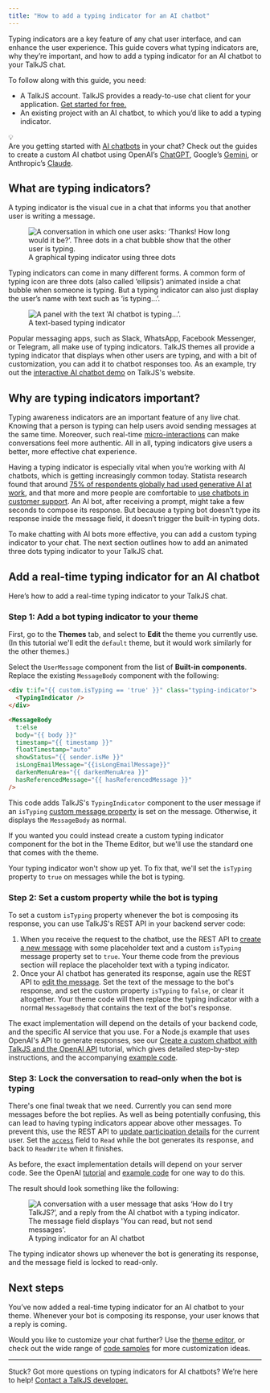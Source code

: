 ```yaml
---
title: "How to add a typing indicator for an AI chatbot"
---
```


Typing indicators are a key feature of any chat user interface, and can enhance the user experience. This guide covers what typing indicators are, why they’re important, and how to add a typing indicator for an AI chatbot to your TalkJS chat.

To follow along with this guide, you need:

- A TalkJS account. TalkJS provides a ready-to-use chat client for your application. [Get started for free.](https://talkjs.com/dashboard/signup)
- An existing project with an AI chatbot, to which you’d like to add a typing indicator.

<div class="kg-card kg-callout-card kg-callout-card-grey"><div class="kg-callout-emoji">💡</div><div class="kg-callout-text">Are you getting started with <a href="https://talkjs.com/use-cases/ai-chatbots/" target="_blank" rel="noopener noreferrer"><u>AI chatbots</u></a> in your chat? Check out the guides to create a custom AI chatbot using OpenAI’s <a href="https://talkjs.com/resources/how-to-make-a-customizable-chatbot-frontend-with-talkjs-and-the-openai-api/" target="_blank" rel="noopener noreferrer"><u>ChatGPT</u></a>, Google’s <a href="https://talkjs.com/resources/create-a-chatbot-with-talkjs-and-gemini/" target="_blank" rel="noopener noreferrer"><u>Gemini</u></a>, or Anthropic’s <a href="https://talkjs.com/resources/how-to-integrate-claude-into-your-talkjs-chat-with-the-anthropic-api/" target="_blank" rel="noopener noreferrer"><u>Claude</u></a>.</div></div>

## What are typing indicators?

A typing indicator is the visual cue in a chat that informs you that another user is writing a message.

<figure class="kg-image-card">
  <img class="kg-image" src="https://lh7-rt.googleusercontent.com/docsz/AD_4nXdoC8syXl8poOsJthAWvLVS8gc_OW1kn1u57YFnbip6i_HOVX2g_0fr6n_qBVQo5aUmR_JIqip_Gx7inlUGhesWnCRj8IJOv969bpJHmsT-5wE2A0tgIRh6FVz1PwL9zw8jV3F8Tg?key=OYb6h5wE6xMJmnrFx6QHtZwJ" alt="A conversation in which one user asks: ‘Thanks! How long would it be?’. Three dots in a chat bubble show that the other user is typing."/>
  <figcaption>A graphical typing indicator using three dots</figcaption>
</figure>

Typing indicators can come in many different forms. A common form of typing icon are three dots (also called ‘ellipsis’) animated inside a chat bubble when someone is typing. But a typing indicator can also just display the user’s name with text such as ‘is typing…’.

<figure class="kg-image-card">
  <img class="kg-image" src="https://talkjs.com/resources/content/images/2025/02/typing-indicator-text-1.png" alt="A panel with the text ‘AI chatbot is typing…’."/>
  <figcaption>A text-based typing indicator</figcaption>
</figure>

Popular messaging apps, such as Slack, WhatsApp, Facebook Messenger, or Telegram, all make use of typing indicators. TalkJS themes all provide a typing indicator that displays when other users are typing, and with a bit of customization, you can add it to chatbot responses too. As an example, try out the [interactive AI chatbot demo](https://talkjs.com/demo/ai-chatbot/) on TalkJS's website.

## Why are typing indicators important?

Typing awareness indicators are an important feature of any live chat. Knowing that a person is typing can help users avoid sending messages at the same time. Moreover, such real-time [micro-interactions](https://www.interaction-design.org/literature/article/micro-interactions-ux) can make conversations feel more authentic. All in all, typing indicators give users a better, more effective chat experience.

Having a typing indicator is especially vital when you’re working with AI chatbots, which is getting increasingly common today. Statista research found that around [75% of respondents globally had used generative AI at work](https://www.statista.com/statistics/1482102/rate-of-generative-ai-utilization-globally/), and that more and more people are comfortable to [use chatbots in customer support](https://www.statista.com/statistics/1488691/engagement-with-gen-ai-chatbots-by-country-europe/). An AI bot, after receiving a prompt, might take a few seconds to compose its response. But because a typing bot doesn’t type its response inside the message field, it doesn’t trigger the built-in typing dots.

To make chatting with AI bots more effective, you can add a custom typing indicator to your chat. The next section outlines how to add an animated three dots typing indicator to your TalkJS chat.

## Add a real-time typing indicator for an AI chatbot

Here’s how to add a real-time typing indicator to your TalkJS chat.

### Step 1: Add a bot typing indicator to your theme

First, go to the **Themes** tab, and select to **Edit** the theme you currently use. (In this tutorial we'll edit the `default` theme, but it would work similarly for the other themes.)

Select the `UserMessage` component from the list of **Built-in components**. Replace the existing `MessageBody` component with the following:

```html
<div t:if="{{ custom.isTyping == 'true' }}" class="typing-indicator">
  <TypingIndicator />
</div>

<MessageBody
  t:else
  body="{{ body }}"
  timestamp="{{ timestamp }}"
  floatTimestamp="auto"
  showStatus="{{ sender.isMe }}"
  isLongEmailMessage="{{isLongEmailMessage}}"
  darkenMenuArea="{{ darkenMenuArea }}"
  hasReferencedMessage="{{ hasReferencedMessage }}"
/>
```

This code adds TalkJS's `TypingIndicator` component to the user message if an `isTyping` [custom message property](https://talkjs.com/resources/Reference/Concepts/Messages/#custom) is set on the message. Otherwise, it displays the `MessageBody` as normal.

If you wanted you could instead create a custom typing indicator component for the bot in the Theme Editor, but we'll use the standard one that comes with the theme.

Your typing indicator won't show up yet. To fix that, we'll set the `isTyping` property to `true` on messages while the bot is typing.

### Step 2: Set a custom property while the bot is typing

To set a custom `isTyping` property whenever the bot is composing its response, you can use TalkJS's REST API in your backend server code:

1.  When you receive the request to the chatbot, use the REST API to [create a new message](https://talkjs.com/docs/Reference/REST_API/Messages/#send-a-message-on-behalf-of-a-user) with some placeholder text and a custom `isTyping` message property set to `true`. Your theme code from the previous section will replace the placeholder text with a typing indicator.
2.  Once your AI chatbot has generated its response, again use the REST API to [edit the message](https://talkjs.com/docs/Reference/REST_API/Messages/#edit-a-message). Set the text of the message to the bot's response, and set the custom property `isTyping` to `false`, or clear it altogether. Your theme code will then replace the typing indicator with a normal `MessageBody` that contains the text of the bot's response.

The exact implementation will depend on the details of your backend code, and the specific AI service that you use. For a Node.js example that uses OpenAI's API to generate responses, see our [Create a custom chatbot with TalkJS and the OpenAI API](https://talkjs.com/resources/how-to-make-a-customizable-chatbot-frontend-with-talkjs-and-the-openai-api/#optional-add-a-typing-indicator) tutorial, which gives detailed step-by-step instructions, and the accompanying [example code](https://github.com/talkjs/talkjs-examples/tree/master/chatbot-integration/openai-chatgpt).

### Step 3: Lock the conversation to read-only when the bot is typing

There's one final tweak that we need. Currently you can send more messages before the bot replies. As well as being potentially confusing, this can lead to having typing indicators appear above other messages. To prevent this, use the REST API to [update participation details](https://talkjs.com/resources/Reference/REST_API/Participation/#modify-participation) for the current user. Set the [`access`](https://talkjs.com/resources/Reference/Concepts/Participants/#access) field to `Read` while the bot generates its response, and back to `ReadWrite` when it finishes.

As before, the exact implementation details will depend on your server code. See the OpenAI [tutorial](https://talkjs.com/resources/how-to-make-a-customizable-chatbot-frontend-with-talkjs-and-the-openai-api/#optional-add-a-typing-indicator) and [example code](https://github.com/talkjs/talkjs-examples/tree/master/chatbot-integration/openai-chatgpt) for one way to do this.

The result should look something like the following:

<!-- TODO: upload 1-typing-indicator.jpg -->

<figure class="kg-image-card">
  <img class="kg-image" src="<URL>" alt="A conversation with a user message that asks ‘How do I try TalkJS?’, and a reply from the AI chatbot with a typing indicator. The message field displays 'You can read, but not send messages'."/>
  <figcaption>A typing indicator for an AI chatbot</figcaption>
</figure>

The typing indicator shows up whenever the bot is generating its response, and the message field is locked to read-only.

## Next steps

You’ve now added a real-time typing indicator for an AI chatbot to your theme. Whenever your bot is composing its response, your user knows that a reply is coming.

Would you like to customize your chat further? Use the [theme editor](/Features/Themes/), or check out the wide range of [code samples](/Reference/Code_Samples/) for more customization ideas.

---

Stuck? Got more questions on typing indicators for AI chatbots? We’re here to help! [Contact a TalkJS developer.](https://talkjs.com/?chat)
